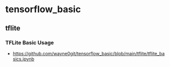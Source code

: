 # tensorflow_basic

## tflite
### TFLite Basic Usage
- https://github.com/wayne0git/tensorflow_basic/blob/main/tflite/tflite_basics.ipynb
